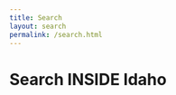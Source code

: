 ```yaml
---
title: Search
layout: search
permalink: /search.html
---
```


<h1 class="text-center">Search INSIDE Idaho</h1>

<div id="inside-idaho-search-app"></div>